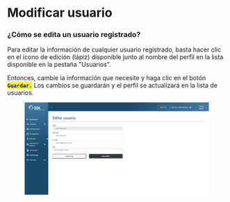 # Modificar usuario

### ¿Cómo se edita un usuario registrado?

Para editar la información de cualquier usuario registrado, basta hacer clic en el icono de edición (lápiz) disponible junto al nombre del perfil en la lista disponible en la pestaña "Usuarios".

Entonces, cambie la información que necesite y haga clic en el botón <mark style="color:blue;">**`Guardar.`**</mark> Los cambios se guardarán y el perfil se actualizará en la lista de usuarios.

<figure><img src="../../../../.gitbook/assets/us-adm-upd.png" alt=""><figcaption></figcaption></figure>
